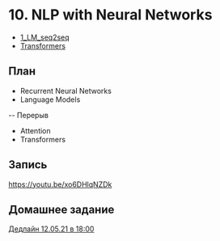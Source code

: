 # 10. NLP with Neural Networks

* [1_LM_seq2seq](https://colab.research.google.com/github/kokamido/ml2023/blob/main/11-NLPNN/1_LM_seq2seq.ipynb)
* [Transformers](https://colab.research.google.com/github/kokamido/ml2023/blob/main/11-NLPNN/Transformers.ipynb)


## План
* Recurrent Neural Networks
* Language Models

-- Перерыв

* Attention
* Transformers

## Запись 
https://youtu.be/xo6DHlqNZDk

## Домашнее задание
[Дедлайн 12.05.21 в 18:00]()
